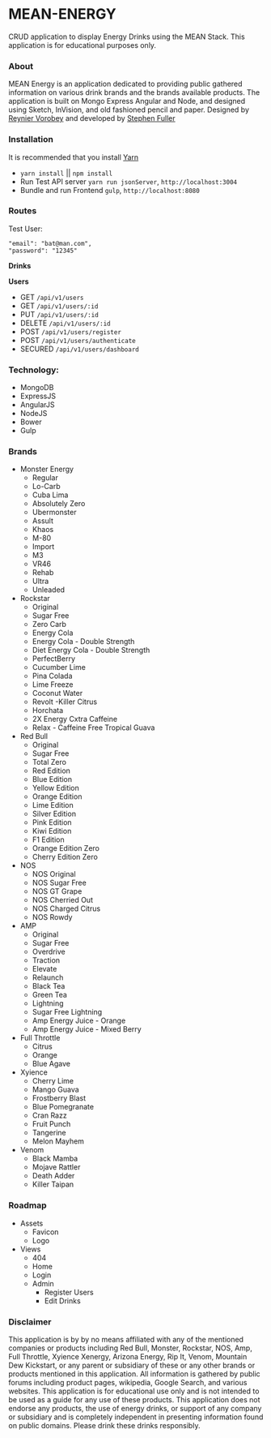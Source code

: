 # MEAN-ENERGY

CRUD application to display Energy Drinks using the MEAN Stack.
This application is for educational purposes only.

### About

MEAN Energy is an application dedicated to providing public gathered information on various drink brands and the brands available products. The application is built on Mongo Express Angular and Node, and designed using Sketch, InVision, and old fashioned pencil and paper. Designed by [Reynier Vorobey](https://www.instagram.com/vorobey12/?hl=en) and developed by [Stephen Fuller](http://williamsfuller.com/)

### Installation

It is recommended that you install [Yarn](https://yarnpkg.com/en/)

* `yarn install` || `npm install`
* Run Test API server `yarn run jsonServer`, `http://localhost:3004`
* Bundle and run Frontend `gulp`, `http://localhost:8080`

### Routes

Test User:

    "email": "bat@man.com",
    "password": "12345"

**Drinks**

**Users**

* GET     `/api/v1/users`
* GET     `/api/v1/users/:id`
* PUT     `/api/v1/users/:id`
* DELETE  `/api/v1/users/:id`
* POST    `/api/v1/users/register`
* POST    `/api/v1/users/authenticate`
* SECURED `/api/v1/users/dashboard`


### Technology:

* MongoDB
* ExpressJS
* AngularJS
* NodeJS
* Bower
* Gulp


### Brands

* Monster Energy
  * Regular
  * Lo-Carb
  * Cuba Lima
  * Absolutely Zero
  * Ubermonster
  * Assult
  * Khaos
  * M-80
  * Import
  * M3
  * VR46
  * Rehab
  * Ultra
  * Unleaded
* Rockstar
  * Original
  * Sugar Free
  * Zero Carb
  * Energy Cola
  * Energy Cola - Double Strength
  * Diet Energy Cola - Double Strength
  * PerfectBerry
  * Cucumber Lime
  * Pina Colada
  * Lime Freeze
  * Coconut Water
  * Revolt -Killer Citrus
  * Horchata
  * 2X Energy Cxtra Caffeine
  * Relax - Caffeine Free Tropical Guava
* Red Bull
   * Original
   * Sugar Free
   * Total Zero
   * Red Edition
   * Blue Edition
   * Yellow Edition
   * Orange Edition
   * Lime Edition
   * Silver Edition
   * Pink Edition
   * Kiwi Edition
   * F1 Edition
   * Orange Edition Zero
   * Cherry Edition Zero
* NOS
    * NOS Original
    * NOS Sugar Free
    * NOS GT Grape
    * NOS Cherried Out
    * NOS Charged Citrus
    * NOS Rowdy
* AMP
  * Original
  * Sugar Free
  * Overdrive
  * Traction
  * Elevate
  * Relaunch
  * Black Tea
  * Green Tea
  * Lightning
  * Sugar Free Lightning
  * Amp Energy Juice - Orange
  * Amp Energy Juice - Mixed Berry
* Full Throttle
  * Citrus
  * Orange
  * Blue Agave
* Xyience
  * Cherry Lime
  * Mango Guava
  * Frostberry Blast
  * Blue Pomegranate
  * Cran Razz
  * Fruit Punch
  * Tangerine
  * Melon Mayhem
* Venom
  * Black Mamba
  * Mojave Rattler
  * Death Adder
  * Killer Taipan


### Roadmap

* Assets
    * Favicon
    * Logo
* Views
    * 404
    * Home
    * Login
    * Admin
        * Register Users
        * Edit Drinks

### Disclaimer

This application is by by no means affiliated with any of the mentioned companies or products including Red Bull, Monster, Rockstar, NOS, Amp, Full Throttle, Xyience Xenergy, Arizona Energy, Rip It, Venom, Mountain Dew Kickstart, or any parent or subsidiary of these or any other brands or products mentioned in this application. All information is gathered by public forums including product pages, wikipedia, Google Search, and various websites. This application is for educational use only and is not intended to be used as a guide for any use of these products. This application does not endorse any products, the use of energy drinks, or support of any company or subsidiary and is completely independent in presenting information found on public domains. Please drink these drinks responsibly.
